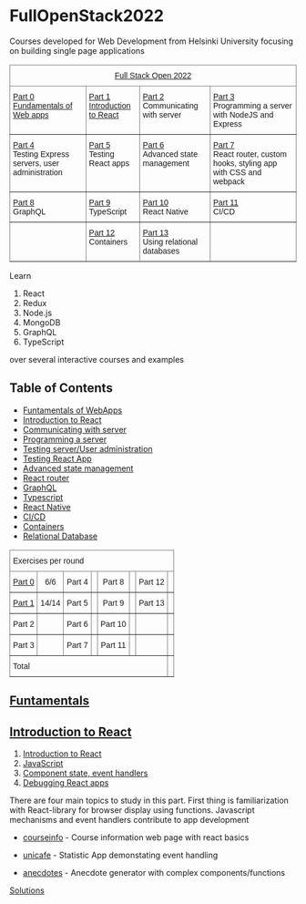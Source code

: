 # FullOpenStack2022
Courses developed for Web Development from Helsinki University focusing on building single page applications



<table class="tg">
<thead>
  <tr>
    <th class="tg-c3ow" colspan="4"><a href="https://fullstackopen.com/en/">Full Stack Open 2022</th>
  </tr>
</thead>
<tbody>
  <tr>
    <td class="tg-0pky"><a href="https://fullstackopen.com/en/part0">Part 0</a><br><a href="https://github.com/z1skgr/FullOpenStack2022/tree/main/Part%200">Fundamentals of Web apps</a></td>
    <td class="tg-0pky"><a href="https://fullstackopen.com/en/part1">Part 1</a><br><a href="https://github.com/z1skgr/FullOpenStack2022/tree/main/Part%201">Introduction to React</td>
    <td class="tg-0pky"><a href="https://fullstackopen.com/en/part2">Part 2</a><br>Communicating with server</td>
    <td class="tg-0pky"><a href="https://fullstackopen.com/en/part3">Part 3</a><br>Programming a server with NodeJS and Express</td>
  </tr>
  <tr>
    <td class="tg-0pky"><a href="https://fullstackopen.com/en/part4">Part 4</a><br>Testing Express servers, user administration</td>
    <td class="tg-0pky"><a href="https://fullstackopen.com/en/part5">Part 5</a><br>Testing React apps</td>
    <td class="tg-0pky"><a href="https://fullstackopen.com/en/part6">Part 6</a><br>Advanced state management</td>
    <td class="tg-0pky"><a href="https://fullstackopen.com/en/part7">Part 7</a><br>React router, custom hooks, styling app with CSS and webpack</td>
  </tr>
  <tr>
    <td class="tg-0pky"><a href="https://fullstackopen.com/en/part8">Part 8</a><br>GraphQL</td>
    <td class="tg-0pky"><a href="https://fullstackopen.com/en/part9">Part 9</a><br>TypeScript</td>
    <td class="tg-0pky"><a href="https://fullstackopen.com/en/part10">Part 10</a><br>React Native</td>
    <td class="tg-0pky"><a href="https://fullstackopen.com/en/part11">Part 11</a><br>CI/CD</td>
  </tr>
  <tr>
    <td class="tg-0pky"></td>
    <td class="tg-0pky"><a href="https://fullstackopen.com/en/part12">Part 12</a> Containers</td>
    <td class="tg-0pky"><a href="https://fullstackopen.com/en/part13">Part 13</a><br>Using relational databases</td>
    <td class="tg-0pky"></td>
  </tr>
</tbody>
</table>

Learn 
1. React 
2. Redux 
3. Node.js 
4. MongoDB 
5. GraphQL
6. TypeScript

over several interactive courses and examples

## Table of Contents

* [Funtamentals of WebApps](#funtamentals)
* [Introduction to React](#introduction-to-react)
* [Communicating with server](#communicating-with-server)
* [Programming a server](#programming-server)
* [Testing server/User administration](#user-administration)
* [Testing React App](#testing-react)
* [Advanced state management](#advanced-state-management)
* [React router](#react-rooter)
* [GraphQL](#graphql)
* [Typescript](#typescript)
* [React Native](#react-native)
* [CI/CD](#CI-CD)
* [Containers](#containers)
* [Relational Database](#relational-db)



<style type="text/css">
.tg  {border-collapse:collapse;border-spacing:0;}
.tg td{border-color:black;border-style:solid;border-width:1px;font-family:Arial, sans-serif;font-size:14px;
  overflow:hidden;padding:10px 5px;word-break:normal;}
.tg th{border-color:black;border-style:solid;border-width:1px;font-family:Arial, sans-serif;font-size:14px;
  font-weight:normal;overflow:hidden;padding:10px 5px;word-break:normal;}
.tg .tg-c3ow{border-color:inherit;text-align:center;vertical-align:top}
.tg .tg-0pky{border-color:inherit;text-align:left;vertical-align:top}
</style>
<table class="tg">
<thead>
  <tr>
    <th class="tg-0pky" colspan="8">Exercises per round</th>
  </tr>
</thead>
<tbody>
  <tr>
    <td class="tg-c3ow"><a href="https://github.com/z1skgr/FullOpenStack2022/tree/main/Part%200">Part 0</td>
    <td class="tg-c3ow">6/6</td>
    <td class="tg-c3ow">Part 4</td>
    <td class="tg-c3ow"></td>
    <td class="tg-c3ow">Part 8</td>
    <td class="tg-c3ow"></td>
    <td class="tg-c3ow">Part 12</td>
    <td class="tg-c3ow"></td>
  </tr>
  <tr>
    <td class="tg-c3ow"><a href="https://github.com/z1skgr/FullOpenStack2022/tree/main/Part%201">Part 1</td>
    <td class="tg-c3ow">14/14</td>
    <td class="tg-c3ow">Part 5</td>
    <td class="tg-c3ow"></td>
    <td class="tg-c3ow">Part 9</td>
    <td class="tg-c3ow"></td>
    <td class="tg-c3ow">Part 13</td>
    <td class="tg-c3ow"></td>
  </tr>
  <tr>
    <td class="tg-c3ow">Part 2</td>
    <td class="tg-c3ow"></td>
    <td class="tg-c3ow">Part 6</td>
    <td class="tg-c3ow"></td>
    <td class="tg-c3ow">Part 10</td>
    <td class="tg-c3ow"></td>
    <td class="tg-c3ow"></td>
    <td class="tg-c3ow"></td>
  </tr>
  <tr>
    <td class="tg-c3ow">Part 3</td>
    <td class="tg-c3ow"></td>
    <td class="tg-c3ow">Part 7</td>
    <td class="tg-c3ow"></td>
    <td class="tg-c3ow">Part 11</td>
    <td class="tg-c3ow"></td>
    <td class="tg-c3ow"></td>
    <td class="tg-c3ow"></td>
  </tr>
  <tr>
    <td class="tg-0pky" colspan="7">Total</td>
    <td class="tg-0pky"></td>
  </tr>
</tbody>
</table>

## [Funtamentals](https://fullstackopen.com/en/part0)

## [Introduction to React]((https://fullstackopen.com/en/part1))

1. [Introduction to React](https://fullstackopen.com/en/part1/introduction_to_react)  
2. [JavaScript](https://fullstackopen.com/en/part1/java_script)  
3. [Component state, event handlers](https://fullstackopen.com/en/part1/component_state_event_handlers)
4. [Debugging React apps](https://fullstackopen.com/en/part1/a_more_complex_state_debugging_react_apps)

There are four main topics to study in this part. First thing is familiarization with React-library for browser display using functions. Javascript mechanisms and event handlers contribute to app development

- [courseinfo](https://github.com/z1skgr/FullOpenStack2022/tree/main/Part%201/courseinfo) -  Course information web page with react basics

- [unicafe](https://github.com/z1skgr/FullOpenStack2022/tree/main/Part%201/unicafe) -  Statistic App demonstating event handling

- [anecdotes](https://github.com/z1skgr/FullOpenStack2022/tree/main/Part%201/anecdotes) - Anecdote generator with complex components/functions

[Solutions](https://github.com/z1skgr/FullOpenStack2022/tree/main/Part%201)
